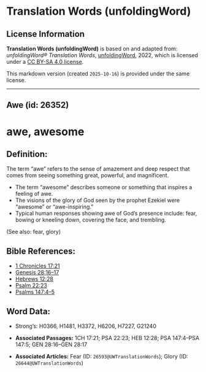 # Translation Words (unfoldingWord)

## License Information

**Translation Words (unfoldingWord)** is based on and adapted from: _unfoldingWord® Translation Words_, [unfoldingWord](https://unfoldingword.org/utw), 2022, which is licensed under a [CC BY-SA 4.0 license](https://creativecommons.org/licenses/by-sa/4.0/legalcode.en).

This markdown version (created `2025-10-16`) is provided under the same license.



--------------------------------

## Awe (id: 26352)

awe, awesome
============

Definition:
-----------

The term “awe” refers to the sense of amazement and deep respect that comes from seeing something great, powerful, and magnificent.

* The term “awesome” describes someone or something that inspires a feeling of awe.
* The visions of the glory of God seen by the prophet Ezekiel were “awesome” or “awe\-inspiring.”
* Typical human responses showing awe of God’s presence include: fear, bowing or kneeling down, covering the face, and trembling.

(See also: fear, glory)

Bible References:
-----------------

* [1 Chronicles 17:21](https://ref.ly/1Chr17:21)
* [Genesis 28:16–17](https://ref.ly/Gen28:16-Gen28:17)
* [Hebrews 12:28](https://ref.ly/Heb12:28)
* [Psalm 22:23](https://ref.ly/Ps22:23)
* [Psalms 147:4–5](https://ref.ly/Ps147:4-Ps147:5)

Word Data:
----------

* Strong’s: H0366, H1481, H3372, H6206, H7227, G21240

* **Associated Passages:** 1CH 17:21; PSA 22:23; HEB 12:28; PSA 147:4–PSA 147:5; GEN 28:16–GEN 28:17
* **Associated Articles:** Fear (ID: `26593@UWTranslationWords`); Glory (ID: `26644@UWTranslationWords`)

